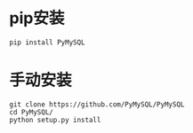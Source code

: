 # pip安装

```
pip install PyMySQL
```

# 手动安装

```
git clone https://github.com/PyMySQL/PyMySQL
cd PyMySQL/
python setup.py install
```
